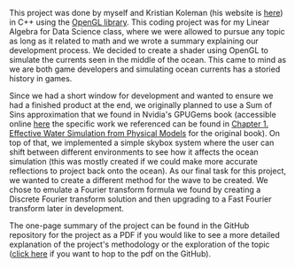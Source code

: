 This project was done by myself and Kristian Koleman (his website is [here](https://koleman.dev/)) in C++ using the [OpenGL library](https://www.opengl.org/). This coding project was for my Linear Algebra for Data Science class, where we were allowed to pursue any topic as long as it related to math and we wrote a summary explaining our development process. We decided to create a shader using OpenGL to simulate the currents seen in the middle of the ocean. This came to mind as we are both game developers and simulating ocean currents has a storied history in games.

Since we had a short window for development and wanted to ensure we had a finished product at the end, we originally planned to use a Sum of Sins approximation that we found in Nvidia's GPUGems book (accessible online [here](https://developer.nvidia.com/gpugems/gpugems/) the specific work we referenced can be found in [Chapter 1. Effective Water Simulation from Physical Models](https://developer.nvidia.com/gpugems/gpugems/part-i-natural-effects/chapter-1-effective-water-simulation-physical-models) for the original book). On top of that, we implemented a simple skybox system where the user can shift between different environments to see how it affects the ocean simulation (this was mostly created if we could make more accurate reflections to project back onto the ocean). As our final task for this project, we wanted to create a different method for the wave to be created. We chose to emulate a Fourier transform formula we found by creating a Discrete Fourier transform solution and then upgrading to a Fast Fourier transform later in development.

The one-page summary of the project can be found in the GitHub repository for the project as a PDF if you would like to see a more detailed explanation of the project's methodology or the exploration of the topic ([click here](https://github.com/MCKoleman/OceanSimulation/blob/main/ProjectFreedom.pdf) if you want to hop to the pdf on the GitHub).
